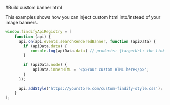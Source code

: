 #Build custom banner html

This examples shows how you can inject custom html into/instead of your image banners.

```javascript
window.findifyApiRegistry = [
    function (api) {
      api.on(api.events.searchRenderedBanner, function (apiData) {
        if (apiData.data) {
           console.log(apiData.data) // products: {targetUrl: the link a banner goes to, imageUrl: the image of the banner}
        }
        
        if (apiData.node) {
            apiData.innerHTML = '<p>Your custom HTML here</p>';
        }
      });
      
      api.addStyle('https://yourstore.com/custom-findify-style.css');
    }
];
```

